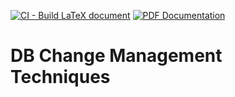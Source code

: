 
[![CI - Build LaTeX document](https://github.com/volpem/DB-Change-Management-Techniques/actions/workflows/main.yml/badge.svg?branch=main)](https://github.com/volpem/DB-Change-Management-Techniques/actions/workflows/main.yml)
<a href="https://github.com/volpem/DB-Change-Management-Techniques/releases/download/nightly/doku.pdf">
  <img alt="PDF Documentation" src="https://img.shields.io/badge/Documentation-pdf-green.svg" />
</a>

# DB Change Management Techniques